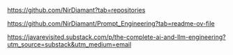 https://github.com/NirDiamant?tab=repositories

https://github.com/NirDiamant/Prompt_Engineering?tab=readme-ov-file

https://javarevisited.substack.com/p/the-complete-ai-and-llm-engineering?utm_source=substack&utm_medium=email
